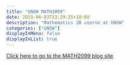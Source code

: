 ```yaml
---
title: "UNSW MATH2099"
date: 2019-06-03T23:29:25+10:00
description: "Mathematics 2B course at UNSW"
categories: ["UNSW"]
displayInMenu: false
displayInList: true
---
```


[Click here to go to the MATH2099 blog site](//featherbear.github.io/UNSW-MATH2099/)